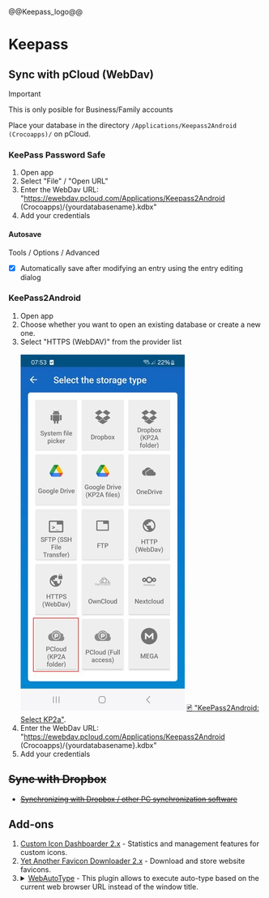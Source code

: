 @@Keepass_logo@@

# Keepass

## Sync with pCloud (WebDav)

> [!IMPORTANT]
> This is only posible for Business/Family accounts

Place your database in the directory `/Applications/Keepass2Android (Crocoapps)/` on pCloud.

### KeePass Password Safe

1. Open app
2. Select "File" / "Open URL"
3. Enter the WebDav URL: "https://ewebdav.pcloud.com/Applications/Keepass2Android (Crocoapps)/{yourdatabasename}.kdbx"
4. Add your credentials

#### Autosave

Tools / Options / Advanced
- [x] Automatically save after modifying an entry using the entry editing dialog

### KeePass2Android

1. Open app
2. Choose whether you want to open an existing database or create a new one.
3. Select "HTTPS (WebDAV)" from the provider list <br><!--img src="KeePass2Android_select_kp2a.jpg" width=20% height=auto--><!-- --><br>![KeePass2Android_select_kp2a.324x702.jpg "KeePass2Android: Select KP2a"](KeePass2Android_select_kp2a.324x702.jpg "KeePass2Android: Select KP2a") [🖻 "KeePass2Android: Select KP2a"](KeePass2Android_select_kp2a.jpg "KeePass2Android: Select KP2a").
4. Enter the WebDav URL: "https://ewebdav.pcloud.com/Applications/Keepass2Android (Crocoapps)/{yourdatabasename}.kdbx"
5. Add your credentials



## ~~Sync with Dropbox~~

- ~~[Synchronizing with Dropbox / other PC synchronization software](https://keepass.info/help/kb/trigger_examples.html#dbsync)~~


## Add-ons

1. [Custom Icon Dashboarder 2.x](https://keepass.info/plugins.html#icondashb) - Statistics and management features for custom icons.
2. [Yet Another Favicon Downloader 2.x](https://keepass.info/plugins.html#yafd) - Download and store website favicons.
3. <details><summary><a href="https://sourceforge.net/projects/webautotype/">WebAutoType</a> - This plugin allows to execute auto-type based on the current web browser URL instead of the window title.</summary>WebAutoType 2.x<br>Authors: Alex Vallat, CEPOCTb.<br>This plugin allows to execute auto-type based on the current web browser URL instead of the window title.<br>Various browsers are supported (Internet Explorer, Firefox, Opera, Chrome, ...).<br>Source: https://keepass.info/plugins.html#webautotype</detail>
